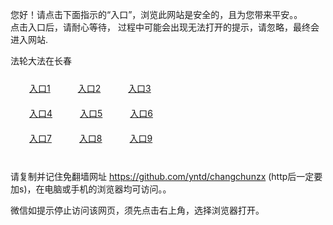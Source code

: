 您好！请点击下面指示的“入口”，浏览此网站是安全的，且为您带来平安。。 <br/>
点击入口后，请耐心等待， 过程中可能会出现无法打开的提示，请忽略，最终会进入网站. </br>

法轮大法在长春<br/>
<div style="padding:10px"><a style="margin:20px" target="_blank" href="https://d329bs5su3ff3c.cloudfront.net/2Qpsp?evkwukld" id="ccLink1" rel="nofollow">入口1</a> <a target="_blank" style="margin:20px" href="https://d2dl6y7avohskv.cloudfront.net/2Qpsp?gakxf" id="ccLink2" rel="nofollow">入口2</a> <a style="margin:20px" target="_blank" href="https://d44cpmhg8jkaj.cloudfront.net/2Qpsp?tmlteev" id="ccLink3" rel="nofollow">入口3</a></div>

<div style="padding:10px" ><a style="margin:20px" target="_blank" href="https://d329bs5su3ff3c.cloudfront.net/2Qpsp?evkwukld" id="ccLink4" rel="nofollow">入口4</a> <a style="margin:20px" href="https://d2dl6y7avohskv.cloudfront.net/2Qpsp?gakxf" target="_blank" id="ccLink5" rel="nofollow">入口5</a> <a style="margin:20px" href="https://d44cpmhg8jkaj.cloudfront.net/2Qpsp?tmlteev" target="_blank" id="ccLink6" rel="nofollow">入口6</a></div>

<div style="padding:10px"><a style="margin:20px" target="_blank" href="https://d329bs5su3ff3c.cloudfront.net/2Qpsp?evkwukld" id="ccLink7" rel="nofollow">入口7</a> <a style="margin:20px" href="https://d2dl6y7avohskv.cloudfront.net/2Qpsp?gakxf" target="_blank" id="ccLink8" rel="nofollow">入口8</a> <a style="margin:20px" target="_blank" href="https://d44cpmhg8jkaj.cloudfront.net/2Qpsp?tmlteev" id="ccLink9" rel="nofollow">入口9</a></div>

<br/>



请复制并记住免翻墙网址 https://github.com/yntd/changchunzx (http后一定要加s)，在电脑或手机的浏览器均可访问。。<br/>

微信如提示停止访问该网页，须先点击右上角，选择浏览器打开。

